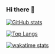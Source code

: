 ### Hi there 👋

<!--
**GODLiangCY/GODLiangCY** is a ✨ _special_ ✨ repository because its `README.md` (this file) appears on your GitHub profile.

Here are some ideas to get you started:

- 🔭 I’m currently working on ...
- 🌱 I’m currently learning ...
- 👯 I’m looking to collaborate on ...
- 🤔 I’m looking for help with ...
- 💬 Ask me about ...
- 📫 How to reach me: ...
- 😄 Pronouns: ...
- ⚡ Fun fact: ...
-->

[![GitHub stats](https://github-readme-stats.vercel.app/api?username=GODLiangCY&show_icons=true&theme=radical)](https://github.com/anuraghazra/github-readme-stats)

[![Top Langs](https://github-readme-stats.vercel.app/api/top-langs/?username=GODLiangCY&layout=compact)](https://github.com/anuraghazra/github-readme-stats)

[![wakatime stats](https://github-readme-stats.vercel.app/api/wakatime?username=younggglcy)](https://github.com/anuraghazra/github-readme-stats)
